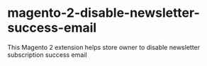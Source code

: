 # magento-2-disable-newsletter-success-email
This Magento 2 extension helps store owner to disable newsletter subscription success email
